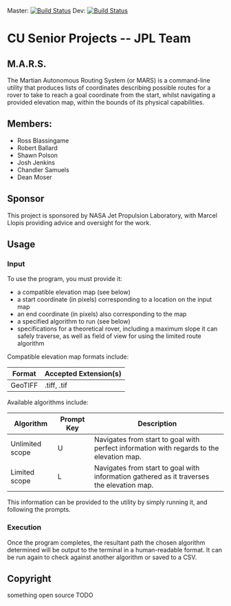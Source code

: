 Master: [![Build Status](https://travis-ci.org/RossBlassingame/JPL-CUSeniorProjects.svg?branch=master)](https://travis-ci.org/RossBlassingame/JPL-CUSeniorProjects)
Dev: [![Build Status](https://travis-ci.org/RossBlassingame/JPL-CUSeniorProjects.svg?branch=dev)](https://travis-ci.org/RossBlassingame/JPL-CUSeniorProjects)

# CU Senior Projects -- JPL Team

## M.A.R.S.
The Martian Autonomous Routing System (or MARS) is a command-line utility that produces lists of coordinates describing possible routes for a rover to take to reach a goal coordinate from the start, whilst navigating a provided elevation map, within the bounds of its physical capabilities.

## Members:
 - Ross Blassingame
 - Robert Ballard
 - Shawn Polson
 - Josh Jenkins
 - Chandler Samuels
 - Dean Moser
 
## Sponsor
This project is sponsored by NASA Jet Propulsion Laboratory, with Marcel Llopis providing advice and oversight for the work.

## Usage

### Input

To use the program, you must provide it:
- a compatible elevation map (see below)
- a start coordinate (in pixels) corresponding to a location on the input map
- an end coordinate (in pixels) also corresponding to the map
- a specified algorithm to run (see below)
- specifications for a theoretical rover, including a maximum slope it can safely traverse, as well as field of view for using the limited route algorithm

Compatible elevation map formats include:

| Format    | Accepted Extension(s) |
| --------- | --------------------- |
| GeoTIFF   | .tiff, .tif           |
 
Available algorithms include:

| Algorithm       | Prompt Key | Description                                                                               |
| --------------- | ---------- | ----------------------------------------------------------------------------------------- |
| Unlimited scope | U          | Navigates from start to goal with perfect information with regards to the elevation map.  |
| Limited scope   | L          | Navigates from start to goal with information gathered as it traverses the elevation map. |
 
This information can be provided to the utility by simply running it, and following the prompts.
 
### Execution

Once the program completes, the resultant path the chosen algorithm determined will be output to the terminal in a human-readable format. It can be run again to check against another algorithm or saved to a CSV.

## Copyright

something open source TODO

